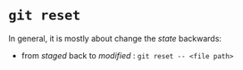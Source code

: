 # `git reset`
In general, it is mostly about change the *state* backwards:

 * from *staged* back to *modified* : `git reset -- <file path>`
